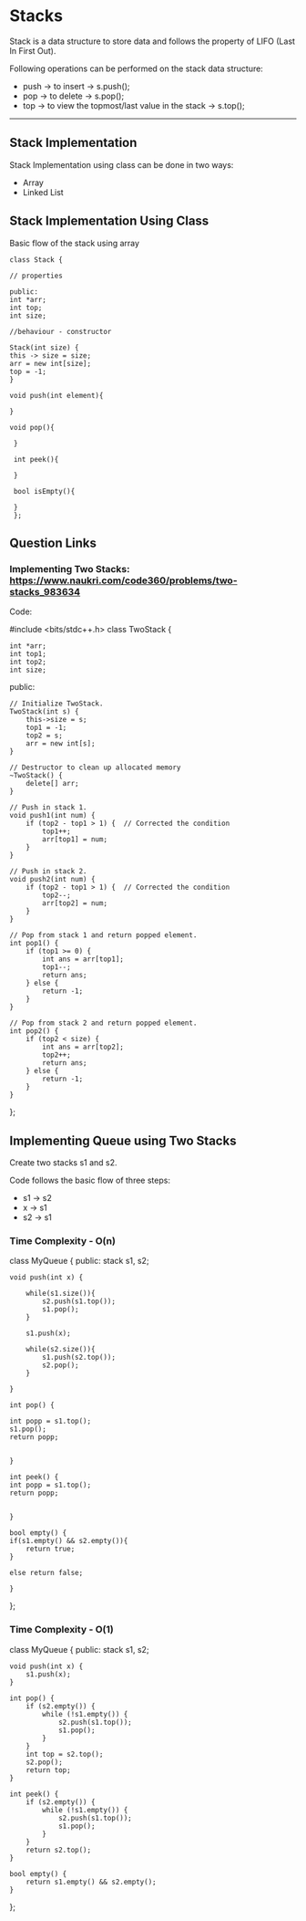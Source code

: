 # Stacks 
Stack is a data structure to store data and follows the property of LIFO (Last In First Out).

Following operations can be performed on the stack data structure:

-   push -> to insert -> s.push();
-   pop -> to delete -> s.pop();
-   top -> to view the topmost/last value in the stack -> s.top();

---

## Stack Implementation
Stack Implementation using class can be done in two ways:
- Array
- Linked List

## Stack Implementation Using Class

Basic flow of the stack using array

    class Stack {
     
    // properties
     
    public: 
    int *arr; 
    int top; 
    int size; 
    
    //behaviour - constructor
     
    Stack(int size) { 
    this -> size = size; 
    arr = new int[size]; 
    top = -1; 
    } 
    
    void push(int element){ 
    
    } 
    
    void pop(){
    
     } 
     
     int peek(){ 
     
     } 
     
     bool isEmpty(){ 
     
     } 
     };


## Question Links

### Implementing Two Stacks: https://www.naukri.com/code360/problems/two-stacks_983634

Code:

#include <bits/stdc++.h> 
class TwoStack {

    int *arr;
    int top1;
    int top2;
    int size;

public:

    // Initialize TwoStack.
    TwoStack(int s) {
        this->size = s;
        top1 = -1;
        top2 = s;
        arr = new int[s];
    }

    // Destructor to clean up allocated memory
    ~TwoStack() {
        delete[] arr;
    }
    
    // Push in stack 1.
    void push1(int num) {
        if (top2 - top1 > 1) {  // Corrected the condition
            top1++;
            arr[top1] = num;
        }
    }

    // Push in stack 2.
    void push2(int num) {
        if (top2 - top1 > 1) {  // Corrected the condition
            top2--;
            arr[top2] = num;
        }
    }
    
    // Pop from stack 1 and return popped element.
    int pop1() {
        if (top1 >= 0) {
            int ans = arr[top1];
            top1--;
            return ans;
        } else {
            return -1;
        }
    }

    // Pop from stack 2 and return popped element.
    int pop2() {
        if (top2 < size) {
            int ans = arr[top2];
            top2++;
            return ans;
        } else {
            return -1;
        }
    }
};


## Implementing Queue using Two Stacks 

Create two stacks s1 and s2.

Code follows the basic flow of three steps:

- s1 -> s2
- x -> s1
- s2 -> s1

### Time Complexity - O(n)

class MyQueue {
public:
     stack<int> s1, s2;
    
    void push(int x) {

        while(s1.size()){
            s2.push(s1.top());
            s1.pop();
        }

        s1.push(x);

        while(s2.size()){
            s1.push(s2.top());
            s2.pop();
        }
        
    }
    
    int pop() {

    int popp = s1.top();
    s1.pop();
    return popp;
    
        
    }
    
    int peek() {
    int popp = s1.top();
    return popp;
    
        
    }
    
    bool empty() {
    if(s1.empty() && s2.empty()){
        return true;
    }

    else return false;
        
    }
};


### Time Complexity - O(1)

class MyQueue {
public:
    stack<int> s1, s2;

    void push(int x) {
        s1.push(x);
    }
    
    int pop() {
        if (s2.empty()) {
            while (!s1.empty()) {
                s2.push(s1.top());
                s1.pop();
            }
        }
        int top = s2.top();
        s2.pop();
        return top;
    }
    
    int peek() {
        if (s2.empty()) {
            while (!s1.empty()) {
                s2.push(s1.top());
                s1.pop();
            }
        }
        return s2.top();
    }
    
    bool empty() {
        return s1.empty() && s2.empty();
    }
};








